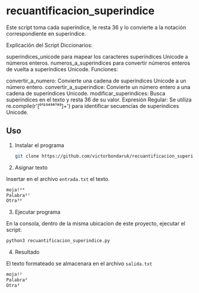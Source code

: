 # recuantificacion_superindice

Este script toma cada superíndice, le resta 36 y lo convierte a la notación correspondiente en superíndice.

Explicación del Script
Diccionarios:

superindices_unicode para mapear los caracteres superíndices Unicode a números enteros.
numeros_a_superindices para convertir números enteros de vuelta a superíndices Unicode.
Funciones:

convertir_a_numero: Convierte una cadena de superíndices Unicode a un número entero.
convertir_a_superindice: Convierte un número entero a una cadena de superíndices Unicode.
modificar_superindices: Busca superíndices en el texto y resta 36 de su valor.
Expresión Regular: Se utiliza re.compile(r'[⁰¹²³⁴⁵⁶⁷⁸⁹]+') para identificar secuencias de superíndices Unicode.

## Uso

1. Instalar el programa

   ```sh
   git clone https://github.com/victorbondaruk/recuantificacion_superindice.git
   ```

2. Asignar texto

Insertar en el archivo `entrada.txt` el texto.

```sh
moja!³⁶
Palabra³⁷
Otra³⁸
```

3. Ejecutar programa

En la consola, dentro de la misma ubicacion de este proyecto, ejecutar el script:

```sh
python3 recuantificacion_superindice.py
```

4. Resultado

El texto formateado se almacenara en el archivo `salida.txt`

```sh
moja!¹
Palabra²
Otra³
```
